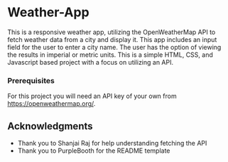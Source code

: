 # Weather-App

This is a responsive weather app, utilizing the OpenWeatherMap API to fetch weather data from a city and display it. This app includes an input field for the user to enter a city name. The user has the option of viewing the results in imperial or metric units. This is a simple HTML, CSS, and Javascript based project with a focus on utilizing an API.
 
### Prerequisites

For this project you will need an API key of your own from https://openweathermap.org/.

## Acknowledgments

* Thank you to Shanjai Raj for help understanding fetching the API
* Thank you to PurpleBooth for the README template
